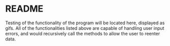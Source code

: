 # README

Testing of the functionality of the program will be located here, displayed as gifs.
All of the functionalities listed above are capable of handling user input errors, and would recursively call the methods to allow the user to reenter data.
